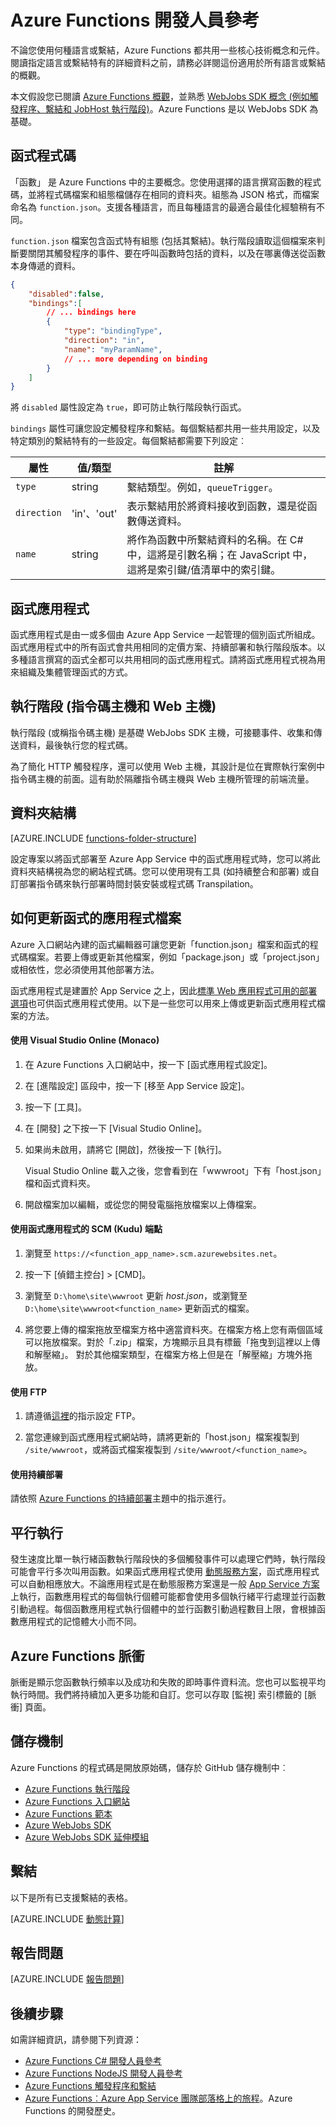 <properties
	pageTitle="Azure Functions 開發人員參考 | Microsoft Azure"
	description="了解通用於所有語言和繫結的 Azure Functions 概念和元件。"
	services="functions"
	documentationCenter="na"
	authors="christopheranderson"
	manager="erikre"
	editor=""
	tags=""
	keywords="azure functions, 函式, 事件處理, webhook, 動態計算, 無伺服器架構"/>

<tags
	ms.service="functions"
	ms.devlang="multiple"
	ms.topic="reference"
	ms.tgt_pltfrm="multiple"
	ms.workload="na"
	ms.date="05/13/2016"
	ms.author="chrande"/>

# Azure Functions 開發人員參考

不論您使用何種語言或繫結，Azure Functions 都共用一些核心技術概念和元件。閱讀指定語言或繫結特有的詳細資料之前，請務必詳閱這份適用於所有語言或繫結的概觀。

本文假設您已閱讀 [Azure Functions 概觀](functions-overview.md)，並熟悉 [WebJobs SDK 概念 (例如觸發程序、繫結和 JobHost 執行階段)](../app-service-web/websites-dotnet-webjobs-sdk.md)。Azure Functions 是以 WebJobs SDK 為基礎。


## 函式程式碼

「函數」 是 Azure Functions 中的主要概念。您使用選擇的語言撰寫函數的程式碼，並將程式碼檔案和組態檔儲存在相同的資料夾。組態為 JSON 格式，而檔案命名為 `function.json`。支援各種語言，而且每種語言的最適合最佳化經驗稍有不同。

`function.json` 檔案包含函式特有組態 (包括其繫結)。執行階段讀取這個檔案來判斷要關閉其觸發程序的事件、要在呼叫函數時包括的資料，以及在哪裏傳送從函數本身傳遞的資料。

```json
{
    "disabled":false,
    "bindings":[
        // ... bindings here
        {
            "type": "bindingType",
            "direction": "in",
            "name": "myParamName",
            // ... more depending on binding
        }
    ]
}
```

將 `disabled` 屬性設定為 `true`，即可防止執行階段執行函式。

`bindings` 屬性可讓您設定觸發程序和繫結。每個繫結都共用一些共用設定，以及特定類別的繫結特有的一些設定。每個繫結都需要下列設定︰

|屬性|值/類型|註解|
|---|-----|------|
|`type`|string|繫結類型。例如，`queueTrigger`。
|`direction`|'in'、'out'| 表示繫結用於將資料接收到函數，還是從函數傳送資料。
| `name` | string | 將作為函數中所繫結資料的名稱。在 C# 中，這將是引數名稱；在 JavaScript 中，這將是索引鍵/值清單中的索引鍵。

## 函式應用程式

函式應用程式是由一或多個由 Azure App Service 一起管理的個別函式所組成。函式應用程式中的所有函式會共用相同的定價方案、持續部署和執行階段版本。以多種語言撰寫的函式全都可以共用相同的函式應用程式。請將函式應用程式視為用來組織及集體管理函式的方式。

## 執行階段 (指令碼主機和 Web 主機)

執行階段 (或稱指令碼主機) 是基礎 WebJobs SDK 主機，可接聽事件、收集和傳送資料，最後執行您的程式碼。

為了簡化 HTTP 觸發程序，還可以使用 Web 主機，其設計是位在實際執行案例中指令碼主機的前面。這有助於隔離指令碼主機與 Web 主機所管理的前端流量。

## 資料夾結構

[AZURE.INCLUDE [functions-folder-structure](../../includes/functions-folder-structure.md)]

設定專案以將函式部署至 Azure App Service 中的函式應用程式時，您可以將此資料夾結構視為您的網站程式碼。您可以使用現有工具 (如持續整合和部署) 或自訂部署指令碼來執行部署時間封裝安裝或程式碼 Transpilation。

## <a id="fileupdate"></a> 如何更新函式的應用程式檔案

Azure 入口網站內建的函式編輯器可讓您更新「function.json」檔案和函式的程式碼檔案。若要上傳或更新其他檔案，例如「package.json」或「project.json」或相依性，您必須使用其他部署方法。

函式應用程式是建置於 App Service 之上，因此[標準 Web 應用程式可用的部署選項](../app-service-web/web-sites-deploy.md)也可供函式應用程式使用。以下是一些您可以用來上傳或更新函式應用程式檔案的方法。

#### 使用 Visual Studio Online (Monaco)

1. 在 Azure Functions 入口網站中，按一下 [函式應用程式設定]。

2. 在 [進階設定] 區段中，按一下 [移至 App Service 設定]。

3. 按一下 [工具]。

4. 在 [開發] 之下按一下 [Visual Studio Online]。

5. 如果尚未啟用，請將它 [開啟]，然後按一下 [執行]。

	Visual Studio Online 載入之後，您會看到在「wwwroot」下有「host.json」檔和函式資料夾。

6. 開啟檔案加以編輯，或從您的開發電腦拖放檔案以上傳檔案。

#### 使用函式應用程式的 SCM (Kudu) 端點

1. 瀏覽至 `https://<function_app_name>.scm.azurewebsites.net`。

2. 按一下 [偵錯主控台] > [CMD]。

3. 瀏覽至 `D:\home\site\wwwroot` 更新 *host.json*，或瀏覽至 `D:\home\site\wwwroot<function_name>` 更新函式的檔案。

4. 將您要上傳的檔案拖放至檔案方格中適當資料夾。在檔案方格上您有兩個區域可以拖放檔案。對於「.zip」檔案，方塊顯示且具有標籤「拖曳到這裡以上傳和解壓縮」。 對於其他檔案類型，在檔案方格上但是在「解壓縮」方塊外拖放。

#### 使用 FTP

1. 請遵循[這裡](../app-service-web/web-sites-deploy.md#ftp)的指示設定 FTP。

2. 當您連線到函式應用程式網站時，請將更新的「host.json」檔案複製到 `/site/wwwroot`，或將函式檔案複製到 `/site/wwwroot/<function_name>`。

#### 使用持續部署

請依照 [Azure Functions 的持續部署](functions-continuous-deployment.md)主題中的指示進行。

## 平行執行

發生速度比單一執行緒函數執行階段快的多個觸發事件可以處理它們時，執行階段可能會平行多次叫用函數。如果函式應用程式使用 [動態服務方案](functions-scale.md#dynamic-service-plan)，函式應用程式可以自動相應放大。不論應用程式是在動態服務方案還是一般 [App Service 方案](../app-service/azure-web-sites-web-hosting-plans-in-depth-overview.md)上執行，函數應用程式的每個執行個體可能都會使用多個執行緒平行處理並行函數引動過程。每個函數應用程式執行個體中的並行函數引動過程數目上限，會根據函數應用程式的記憶體大小而不同。

## Azure Functions 脈衝  

脈衝是顯示您函數執行頻率以及成功和失敗的即時事件資料流。您也可以監視平均執行時間。我們將持續加入更多功能和自訂。您可以存取 [監視] 索引標籤的 [脈衝] 頁面。

## 儲存機制

Azure Functions 的程式碼是開放原始碼，儲存於 GitHub 儲存機制中︰

* [Azure Functions 執行階段](https://github.com/Azure/azure-webjobs-sdk-script/)
* [Azure Functions 入口網站](https://github.com/projectkudu/AzureFunctionsPortal)
* [Azure Functions 範本](https://github.com/Azure/azure-webjobs-sdk-templates/)
* [Azure WebJobs SDK](https://github.com/Azure/azure-webjobs-sdk/)
* [Azure WebJobs SDK 延伸模組](https://github.com/Azure/azure-webjobs-sdk-extensions/)

## 繫結

以下是所有已支援繫結的表格。

[AZURE.INCLUDE [動態計算](../../includes/functions-bindings.md)]

## 報告問題

[AZURE.INCLUDE [報告問題](../../includes/functions-reporting-issues.md)]

## 後續步驟

如需詳細資訊，請參閱下列資源：

* [Azure Functions C# 開發人員參考](functions-reference-csharp.md)
* [Azure Functions NodeJS 開發人員參考](functions-reference-node.md)
* [Azure Functions 觸發程序和繫結](functions-triggers-bindings.md)
* [Azure Functions︰Azure App Service 團隊部落格上的旅程](https://blogs.msdn.microsoft.com/appserviceteam/2016/04/27/azure-functions-the-journey/)。Azure Functions 的開發歷史。

<!---HONumber=AcomDC_0824_2016-->